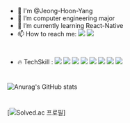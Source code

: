 - 👋 I'm @Jeong-Hoon-Yang
- 🔭 I’m computer engineering major
- 🌱 I’m currently learning React-Native
- 📫 How to reach me:  <img src="https://img.shields.io/badge/yjhoon3658@naver.com-brightgreen?style=flat&logo=Naver&logoColor=white"/>  <img src="https://img.shields.io/badge/yjhoon36589@gmail.com-red?style=flat&logo=Gmail&logoColor=white"/>

#
- 🔥 TechSkill : <img src="https://img.shields.io/badge/C-ff69b4?style=flat&logo=C&logoColor=A8B9CC"/> <img src="https://img.shields.io/badge/c++-00599C?style=flat&logo=C%2B%2B&logoColor=00599C"> <img src="https://img.shields.io/badge/JavaScript-lightgray?style=flat&logo=JavaScript&logoColor=F7DF1E"/> <img src="https://img.shields.io/badge/ReactNative-FAF0E6?style=flat&logo=React&logoColor=61DAFB"/> <img src="https://img.shields.io/badge/Node.js-inactive?style=flat&logo=Node.js&logoColor=339933"/> <img src="https://img.shields.io/badge/Notion-yellowgreen?style=flat&logo=Notion&logoColor=000000"/> <img src="https://img.shields.io/badge/Github-grey?style=flat&logo=Github&logoColor=181717"/> <img src="https://img.shields.io/badge/Git-informational?style=flat&logo=Git&logoColor=F05032"/>

#
![Anurag's GitHub stats](https://github-readme-stats.vercel.app/api?username=Jeong-Hoon-Yang&show_icons=true&theme=tokyonight)

#
[![Solved.ac 프로필](http://mazassumnida.wtf/api/v2/generate_badge?boj=yjhoon3658)]
